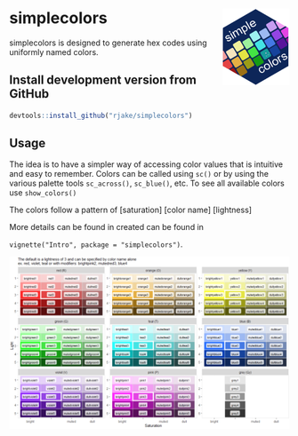 <!--  -*- coding: utf-8 -*- -->
<!-- README.md is generated from README.Rmd. Do not edit this file directly -->

simplecolors <img src="man/figures/logo.png" align="right" alt="" width="120" />
================================================================================

simplecolors is designed to generate hex codes using uniformly named
colors.

Install development version from GitHub
---------------------------------------

``` r
devtools::install_github("rjake/simplecolors")
```

Usage
-----

The idea is to have a simpler way of accessing color values that is
intuitive and easy to remember. Colors can be called using `sc()` or by
using the various palette tools `sc_across()`, `sc_blue()`, etc. To see
all available colors use `show_colors()`

The colors follow a pattern of \[saturation\] \[color name\]
\[lightness\]

More details can be found in created can be found in

`vignette("Intro", package = "simplecolors")`.

![](man/figures/color_names.png)
